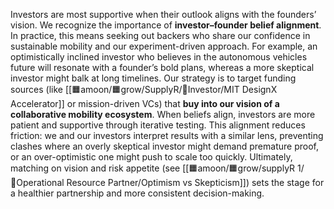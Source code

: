 Investors are most supportive when their outlook aligns with the founders’ vision. We recognize the importance of **investor–founder belief alignment**. In practice, this means seeking out backers who share our confidence in sustainable mobility and our experiment-driven approach. For example, an optimistically inclined investor who believes in the autonomous vehicles future will resonate with a founder’s bold plans, whereas a more skeptical investor might balk at long timelines. Our strategy is to target funding sources (like [[🟧amoon/🟧grow/SupplyR/🔵Investor/MIT DesignX Accelerator]] or mission-driven VCs) that **buy into our vision of a collaborative mobility ecosystem**. When beliefs align, investors are more patient and supportive through iterative testing. This alignment reduces friction: we and our investors interpret results with a similar lens, preventing clashes where an overly skeptical investor might demand premature proof, or an over-optimistic one might push to scale too quickly. Ultimately, matching on vision and risk appetite (see [[🟧amoon/🟧grow/supplyR 1/🔴Operational Resource Partner/Optimism vs Skepticism]]) sets the stage for a healthier partnership and more consistent decision-making.